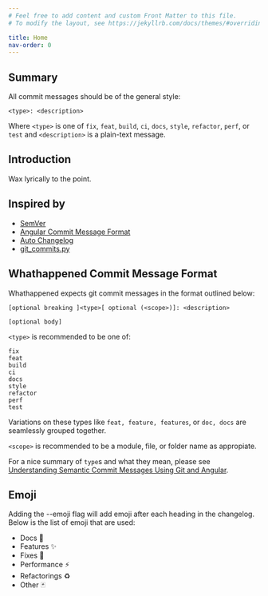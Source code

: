 ```yaml
---
# Feel free to add content and custom Front Matter to this file.
# To modify the layout, see https://jekyllrb.com/docs/themes/#overriding-theme-defaults

title: Home
nav-order: 0
---
```


## Summary

All commit messages should be of the general style:
    
    <type>: <description>

Where `<type>` is one of `fix`, `feat`, `build`, `ci`, `docs`, `style`, `refactor`, `perf`, or `test` and `<description>` is a plain-text message.

## Introduction

Wax lyrically to the point.

## Inspired by

* [SemVer](https://semver.org/)
* [Angular Commit Message Format](https://github.com/angular/angular/blob/master/CONTRIBUTING.md#commit)
* [Auto Changelog](https://github.com/Michael-F-Bryan/auto-changelog)
* [git_commits.py](https://gist.github.com/simonw/091b765a071d1558464371042db3b959#file-get_commits-py)

## Whathappened Commit Message Format

Whathappened expects git commit messages in the format outlined below:

    [optional breaking ]<type>[ optional (<scope>)]: <description>

    [optional body]

`<type>` is recommended to be one of:

    fix
    feat
    build
    ci
    docs
    style
    refactor
    perf
    test

Variations on these types like `feat, feature, features`, or `doc, docs` are seamlessly grouped together.

`<scope>` is recommended to be a module, file, or folder name as appropiate.

For a nice summary of `type`s and what they mean, please see [Understanding Semantic Commit Messages Using Git and Angular](https://nitayneeman.com/posts/understanding-semantic-commit-messages-using-git-and-angular/).

## Emoji

Adding the --emoji flag will add emoji after each heading in the changelog. Below is the list of emoji that are used:

* Docs 📝
* Features ✨
* Fixes 🐛
* Performance ⚡️
* Refactorings ♻️
* Other 🃏
